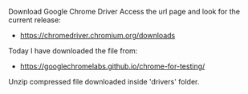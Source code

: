Download Google Chrome Driver
Access the url page and look for the current release:
- https://chromedriver.chromium.org/downloads

Today I have downloaded the file from:
- https://googlechromelabs.github.io/chrome-for-testing/

Unzip compressed file downloaded inside 'drivers' folder.
